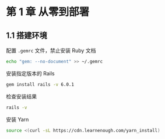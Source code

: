 # 第 1 章 从零到部署

## 1.1 搭建环境

配置 `.gemrc` 文件，禁止安装 Ruby 文档

```bash
echo "gem: --no-document" >> ~/.gemrc
```

安装指定版本的 Rails

```bash
gem install rails -v 6.0.1
```

检查安装结果

```bash
rails -v
```

安装 Yarn

```bash
source <(curl -sL https://cdn.learnenough.com/yarn_install)
```
